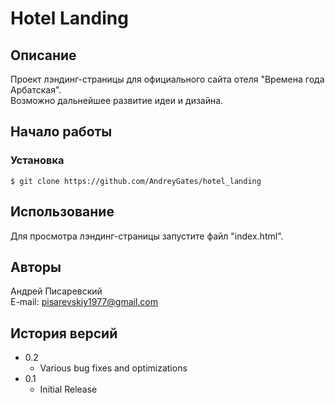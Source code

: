 # Hotel Landing

## Описание

Проект лэндинг-страницы для официального сайта отеля "Времена года Арбатская".\
Возможно дальнейшее развитие идеи и дизайна.

## Начало работы

### Установка

```
$ git clone https://github.com/AndreyGates/hotel_landing
```

## Использование

Для просмотра лэндинг-страницы запустите файл "index.html".

## Авторы

Андрей Писаревский\
E-mail: pisarevskiy1977@gmail.com

## История версий

* 0.2
    * Various bug fixes and optimizations
* 0.1
    * Initial Release
